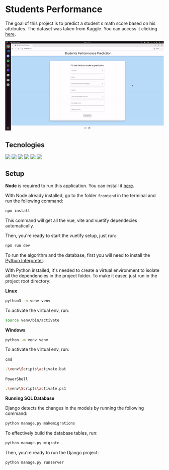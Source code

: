 <h1>Students Performance</h1>

<p>The goal of this project is to predict a student s math score based on his attributes. The dataset was taken from Kaggle. You can access  it clicking <a href="https://www.kaggle.com/datasets/spscientist/students-performance-in-exams">here</a>.</p>

<img src="frontend/public/students-performance.gif" />

<h2>Tecnologies</h2>
<div><img src="https://img.shields.io/badge/sqlite-%2307405e.svg?style=for-the-badge&logo=sqlite&logoColor=white" />
<img src="https://img.shields.io/badge/javascript-%23323330.svg?style=for-the-badge&logo=javascript&logoColor=%23F7DF1E)" />
<img src ="https://img.shields.io/badge/python-3670A0?style=for-the-badge&logo=python&logoColor=ffdd54" />
<img src="https://img.shields.io/badge/django-%23092E20.svg?style=for-the-badge&logo=django&logoColor=white" />
<img src="https://img.shields.io/badge/vuejs-%2335495e.svg?style=for-the-badge&logo=vuedotjs&logoColor=%234FC08D" />
<img src="https://img.shields.io/badge/Vuetify-1867C0?style=for-the-badge&logo=vuetify&logoColor=AEDDFF" /></div>

<h2>Setup</h2>

<strong>Node</strong> is required to run this application. You can install it <a href="https://nodejs.org/en">here</a>.

With Node already installed, go to the folder `frontend` in the terminal and run the following command:

```bash
npm install
```

This command will get all the vue, vite and vuetify dependecies automatically.

Then, you're ready to start the vuetify setup, just run:

```bash
npm run dev
```

To run the algorithm and the database, first you will need to install the <a href="https://www.python.org/">Python Interpreter</a>.

With Python installed, it's needed to create a virtual environment to isolate all the dependencies in the project folder. To make it easer, just run in the project root directory:

**Linux**

```bash
python3 -m venv venv
```

To activate the virtual env, run:

```bash
source venv/bin/activate
```

**Windows**

```bash
python -m venv venv
```

To activate the virtual env, run:

`cmd`

```bash
.\venv\Scripts\activate.bat
```

`PowerShell`

```bash
.\venv\Scripts\activate.ps1
```

**Running SQL Database**

Django detects the changes in the models by running the following command:

```bash
python manage.py makemigrations
```

To effectively build the database tables, run:

```bash
python manage.py migrate
```

Then, you're ready to run the Django project:

```bash
python manage.py runserver
```
